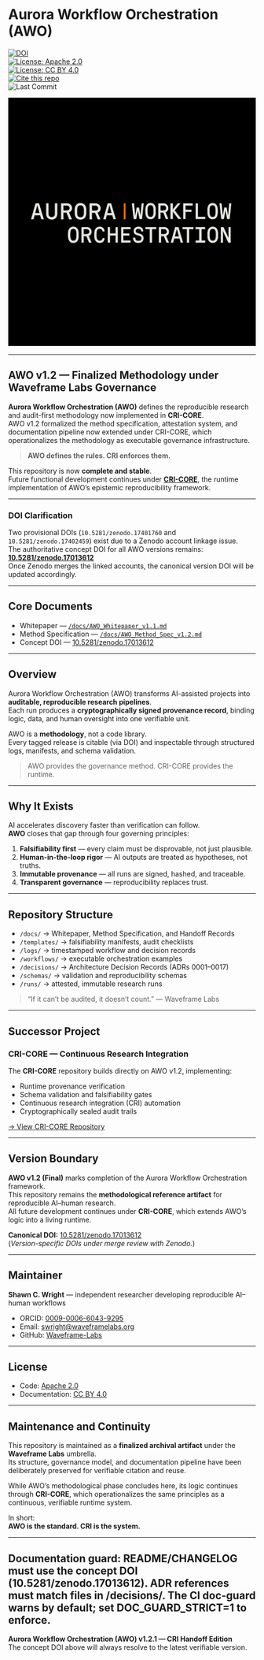 # Aurora Workflow Orchestration (AWO)

[![DOI](https://zenodo.org/badge/DOI/10.5281/zenodo.17013612.svg)](https://doi.org/10.5281/zenodo.17013612)  
[![License: Apache 2.0](https://img.shields.io/badge/License-Apache_2.0-blue.svg)](LICENSE)  
[![License: CC BY 4.0](https://img.shields.io/badge/License-CC_BY_4.0-lightgrey.svg)](LICENSE-CC-BY-4.0.md)  
[![Cite this repo](https://img.shields.io/badge/Cite-CITATION.cff-important.svg)](CITATION.cff)  
![Last Commit](https://img.shields.io/github/last-commit/Waveframe-Labs/Aurora-Workflow-Orchestration/main)

![AURORA WORKFLOW ORCHESTRATION](figures/awo_banner_cri.PNG)

---

## AWO v1.2 — Finalized Methodology under Waveframe Labs Governance

**Aurora Workflow Orchestration (AWO)** defines the reproducible research and audit-first methodology now implemented in **CRI-CORE**.  
AWO v1.2 formalized the method specification, attestation system, and documentation pipeline now extended under CRI-CORE, which operationalizes the methodology as executable governance infrastructure.

> **AWO defines the rules. CRI enforces them.**

This repository is now **complete and stable**.  
Future functional development continues under [**CRI-CORE**](https://github.com/Waveframe-Labs/CRI-CORE), the runtime implementation of AWO’s epistemic reproducibility framework.

---

### DOI Clarification

Two provisional DOIs (`10.5281/zenodo.17401760` and `10.5281/zenodo.17402459`) exist due to a Zenodo account linkage issue.  
The authoritative concept DOI for all AWO versions remains:  
**[10.5281/zenodo.17013612](https://doi.org/10.5281/zenodo.17013612)**  
Once Zenodo merges the linked accounts, the canonical version DOI will be updated accordingly.

---

## Core Documents

- Whitepaper — [`/docs/AWO_Whitepaper_v1.1.md`](docs/AWO_Whitepaper_v1.1.md)  
- Method Specification — [`/docs/AWO_Method_Spec_v1.2.md`](docs/AWO_Method_Spec_v1.2.md)  
- Concept DOI — [10.5281/zenodo.17013612](https://doi.org/10.5281/zenodo.17013612)

---

## Overview

Aurora Workflow Orchestration (AWO) transforms AI-assisted projects into **auditable, reproducible research pipelines**.  
Each run produces a **cryptographically signed provenance record**, binding logic, data, and human oversight into one verifiable unit.

AWO is a **methodology**, not a code library.  
Every tagged release is citable (via DOI) and inspectable through structured logs, manifests, and schema validation.

> AWO provides the governance method. CRI-CORE provides the runtime.

---

## Why It Exists

AI accelerates discovery faster than verification can follow.  
**AWO** closes that gap through four governing principles:

1. **Falsifiability first** — every claim must be disprovable, not just plausible.  
2. **Human-in-the-loop rigor** — AI outputs are treated as hypotheses, not truths.  
3. **Immutable provenance** — all runs are signed, hashed, and traceable.  
4. **Transparent governance** — reproducibility replaces trust.

---

## Repository Structure

- `/docs/` → Whitepaper, Method Specification, and Handoff Records  
- `/templates/` → falsifiability manifests, audit checklists  
- `/logs/` → timestamped workflow and decision records  
- `/workflows/` → executable orchestration examples  
- `/decisions/` → Architecture Decision Records (ADRs 0001–0017)  
- `/schemas/` → validation and reproducibility schemas  
- `/runs/` → attested, immutable research runs  

> “If it can’t be audited, it doesn’t count.” — Waveframe Labs

---

## Successor Project

### CRI-CORE — Continuous Research Integration

The **CRI-CORE** repository builds directly on AWO v1.2, implementing:

- Runtime provenance verification  
- Schema validation and falsifiability gates  
- Continuous research integration (CRI) automation  
- Cryptographically sealed audit trails  

[→ View CRI-CORE Repository](https://github.com/Waveframe-Labs/CRI-CORE)

---

## Version Boundary

**AWO v1.2 (Final)** marks completion of the Aurora Workflow Orchestration framework.  
This repository remains the **methodological reference artifact** for reproducible AI–human research.  
All future development continues under **CRI-CORE**, which extends AWO’s logic into a living runtime.

**Canonical DOI:** [10.5281/zenodo.17013612](https://doi.org/10.5281/zenodo.17013612)  
(*Version-specific DOIs under merge review with Zenodo.*)

---

## Maintainer

**Shawn C. Wright** — independent researcher developing reproducible AI–human workflows  
- ORCID: [0009-0006-6043-9295](https://orcid.org/0009-0006-6043-9295)  
- Email: swright@waveframelabs.org  
- GitHub: [Waveframe-Labs](https://github.com/Waveframe-Labs)

---

## License

- Code: [Apache 2.0](LICENSE)  
- Documentation: [CC BY 4.0](LICENSE-CC-BY-4.0.md)

---

## Maintenance and Continuity

This repository is maintained as a **finalized archival artifact** under the **Waveframe Labs** umbrella.  
Its structure, governance model, and documentation pipeline have been deliberately preserved for verifiable citation and reuse.

While AWO’s methodological phase concludes here, its logic continues through **CRI-CORE**, which operationalizes the same principles as a continuous, verifiable runtime system.

In short:  
**AWO is the standard. CRI is the system.**

---

## Documentation guard: README/CHANGELOG must use the concept DOI (10.5281/zenodo.17013612). ADR references must match files in /decisions/. The CI doc-guard warns by default; set DOC_GUARD_STRICT=1 to enforce.

**Aurora Workflow Orchestration (AWO) v1.2.1 — CRI Handoff Edition**  
The concept DOI above will always resolve to the latest verifiable version.
